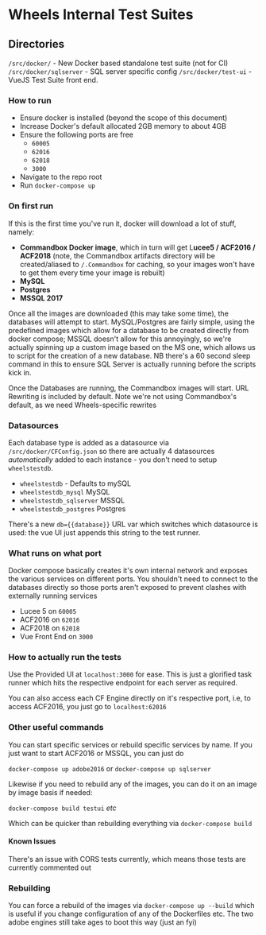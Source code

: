 # Wheels Internal Test Suites

## Directories

`/src/docker/` - New Docker based standalone test suite (not for CI)
`/src/docker/sqlserver` - SQL server specific config
`/src/docker/test-ui` - VueJS Test Suite front end.

### How to run

- Ensure docker is installed (beyond the scope of this document)
- Increase Docker's default allocated 2GB memory to about 4GB
- Ensure the following ports are free
	- `60005`
	- `62016`
	- `62018`
	- `3000`
- Navigate to the repo root
- Run `docker-compose up`

### On first run

If this is the first time you've run it, docker will download a lot of stuff, namely:
 - **Commandbox Docker image**, which in turn will get L**ucee5 / ACF2016 / ACF2018** (note, the Commandbox artifacts directory will be created/aliased to `/.Commandbox` for caching, so your images won't have to get them every time your image is rebuilt)
 - **MySQL**
 - **Postgres**
 - **MSSQL 2017**

Once all the images are downloaded (this may take some time), the databases will attempt to start. MySQL/Postgres are fairly simple, using the predefined images which allow for a database to be created directly from docker compose; MSSQL doesn't allow for this annoyingly, so we're actually spinning up a custom image based on the MS one, which allows us to script for the creation of a new database. NB there's a 60 second sleep command in this to ensure SQL Server is actually running before the scripts kick in.

Once the Databases are running, the Commandbox images will start. URL Rewriting is included by default. Note we're not using Commandbox's default, as we need Wheels-specific rewrites

### Datasources
Each database type is added as a datasource via `/src/docker/CFConfig.json` so there are actually 4 datasources *automatically* added to each instance - you don't need to setup `wheelstestdb`.

- `wheelstestdb` - Defaults to mySQL
- `wheelstestdb_mysql` MySQL
- `wheelstestdb_sqlserver` MSSQL
- `wheelstestdb_postgres` Postgres

There's a new `db={{database}}` URL var which switches which datasource is used: the vue UI just appends this string to the test runner.

### What runs on what port

Docker compose basically creates it's own internal network and exposes the various services on different ports. You shouldn't need to connect to the databases directly so those ports aren't exposed to prevent clashes with externally running services

- Lucee 5 on `60005`
- ACF2016 on `62016`
- ACF2018 on `62018`
- Vue Front End on `3000`

### How to actually run the tests

Use the Provided UI at `localhost:3000` for ease. This is just a glorified task runner which hits the respective endpoint for each server as required.

You can also access each CF Engine directly on it's respective port, i.e, to access ACF2016, you just go to `localhost:62016`

### Other useful commands

You can start specific services or rebuild specific services by name. If you just want to start ACF2016 or MSSQL, you can just do

`docker-compose up adobe2016` or `docker-compose up sqlserver`

Likewise if you need to rebuild any of the images, you can do it on an image by image basis if needed:

`docker-compose build testui` *etc*

Which can be quicker than rebuilding everything via `docker-compose build`

#### Known Issues
There's an issue with CORS tests currently, which means those tests are currently commented out

### Rebuilding

You can force a rebuild of the images via `docker-compose up --build` which is useful if you change configuration of any of the Dockerfiles etc. The two adobe engines still take ages to boot this way (just an fyi)
